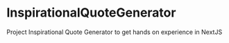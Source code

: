 # InspirationalQuoteGenerator
Project Inspirational Quote Generator to get hands on experience in NextJS
